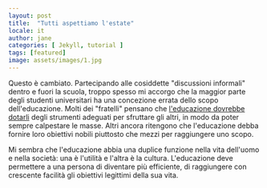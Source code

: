 ```yaml
---
layout: post
title:  "Tutti aspettiamo l'estate"
locale: it
author: jane
categories: [ Jekyll, tutorial ]
tags: [featured]
image: assets/images/1.jpg
---
```

Questo è cambiato. Partecipando alle cosiddette "discussioni informali" dentro e fuori la scuola, troppo spesso mi accorgo che la maggior parte degli studenti universitari ha una concezione errata dello scopo dell'educazione. Molti dei "fratelli" pensano che <a href="#">l'educazione dovrebbe dotarli</a> degli strumenti adeguati per sfruttare gli altri, in modo da poter sempre calpestare le masse. Altri ancora ritengono che l'educazione debba fornire loro obiettivi nobili piuttosto che mezzi per raggiungere uno scopo.

Mi sembra che l'educazione abbia una duplice funzione nella vita dell'uomo e nella società: una è l'utilità e l'altra è la cultura. L'educazione deve permettere a una persona di diventare più efficiente, di raggiungere con crescente facilità gli obiettivi legittimi della sua vita.
